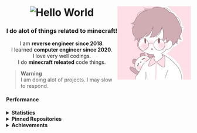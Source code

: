 <h1 align="center"><img src="https://readme-typing-svg.herokuapp.com?center=true&lines=Hello%2C+I+am+xqwtxon!+👋&width=430&size=30&height=30&vCenter=true" alt="Hello World"><img src="icon-200x200.png" align=right /></h1>
<h3 align="center">I do alot of things related to minecraft!</h3>
<p align=center>I am <b>reverse engineer since 2018</b>.<br>I learned <b>computer engineer since 2020</b>.<br>I love very well codings.<br>I do <b>minecraft releated</b> code things. </p>

> **Warning**<br>
> I am doing alot of projects. I may slow to respond.


#### Performance
<details>
   <summary><b>Statistics</b></summary>

   ##### Github Statistics
   [![](https://github-readme-stats.vercel.app/api?username=xqwtxon&count_private=true&show_icons=true)](https://github.com/xqwtxon)
   ##### Top Languages
   [![](https://github-readme-stats.vercel.app/api/top-langs/?username=xqwtxon&layout=compact)](https://github.com/xqwtxon)
   ##### My Trophy
   [![](https://github-profile-trophy.vercel.app/?username=xqwtxon&column=-1)](https://github.com/xqwtxon)
   ##### Wakatime
   [![](https://github-readme-stats.vercel.app/api/wakatime?username=xqwtxon)](https://github.com/xqwtxon)
   ##### Streak
   [![](https://github-readme-streak-stats.herokuapp.com/?user=DenverCoder1)](https:/github.com/xqwtxon)
   ##### Metrics
   [![](https://github.com/xqwtxon/xqwtxon/blob/profile/github-metrics.svg)](https://github.com/xqwtxon)
   ##### Discord Status
   [![](https://lanyard.cnrad.dev/api/975611185418371072?idle_message=Probably+Sleeping...)](https://discord.com/users/975611185418371072)
   
</details>

<details>
   <summary><b>Pinned Repositories</b></summary>
   
   [![](https://github-readme-stats.vercel.app/api/pin/?username=ReinfyTeam&repo=ProfanityFilter)](https://github.com/ReinfyTeam/ProfanityFilter)
   [![](https://github-readme-stats.vercel.app/api/pin/?username=ReinfyTeam&repo=ReinfyBot)](https://github.com/ReinfyTeam/ReinfyBot)
   [![](https://github-readme-stats.vercel.app/api/pin/?username=xqwtxon&repo=Terroror.js)](https://github.com/xqwtxon/Terroror.js)
   [![](https://github-readme-stats.vercel.app/api/pin/?username=xqwtxon&repo=QwertyClicker)](https://github.com/xqwtxon/QwertyClicker)
   [![](https://github-readme-stats.vercel.app/api/pin/?username=PrideMC&repo=Minetrack)](https://github.com/PrideMC/Minetrack)

</details>

<details>
    <summary><b>Achievements</b></summary>

   | Name | Date | Tier | Icon | Percent |
   |------|------|----------|---------|---------|
   | YOLO |Jun 20|   1   |   ![](https://github.githubassets.com/images/modules/profile/achievements/yolo-default.png)      |    100%  |
   |  Pull Shark    |  Jun 16    |  1 | ![](https://github.githubassets.com/images/modules/profile/achievements/pull-shark-default.png)       |     100%    |
   |   QuickDraw   |   Jul 19   |     1     |    ![](https://github.githubassets.com/images/modules/profile/achievements/quickdraw-default.png)     |   100%      |

</details>
